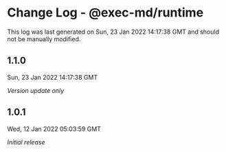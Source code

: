 # Change Log - @exec-md/runtime

This log was last generated on Sun, 23 Jan 2022 14:17:38 GMT and should not be manually modified.

## 1.1.0
Sun, 23 Jan 2022 14:17:38 GMT

_Version update only_

## 1.0.1
Wed, 12 Jan 2022 05:03:59 GMT

_Initial release_

